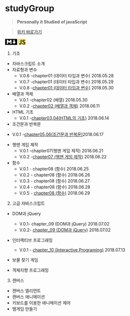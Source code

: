 # studyGroup  

>__Personally it Studied of javaScript__    
        
> [위키 바로가기](https://github.com/Chrissspark/funnyJavaScript/wiki)


![MdImage](/img/md2.png) ![jsImage](/img/javascript.png)
1. 기초
* 자바스크립트 소개
* 자료형과 변수
  - V.0.6 -chapter01 (데이터 타입과 변수) 2018.05.28
  - V.0.7 -chapter01 (데이터 타입과 변수) 2018.05.29
  - V.0.8 -[chapter01 (데이터 타입과 변수)](https://github.com/Chrissspark/funnyJavaScript/blob/master/1_%EA%B8%B0%EC%B4%88/dataTypeAndVariable.js)  2018.05.30
* 배열과 객체
   -  V.0.1 -chapter02 (배열) 2018.05.30
    -  V.0.2 -[chapter02 (배열과 객체)](https://github.com/Chrissspark/funnyJavaScript/blob/master/1_%EA%B8%B0%EC%B4%88/arrayObject.js) 2018.06.11
* HTML 기초  
  - V.0.1 -[chapter03,04(HTML의 기초)](https://github.com/Chrissspark/funnyJavaScript/tree/master/1_%EA%B8%B0%EC%B4%88/chapter_04) 2018.06.14
* 조건문과 반복문
 - V.0.1 -[chapter05,06(조건문과 반복문)](https://github.com/Chrissspark/funnyJavaScript/tree/master/1_%EA%B8%B0%EC%B4%88/chapter_05)2018.06.17
* 행맨 게임 제작
   - V.0.1 -chapter07(행맨 게임 제작) 2018.06.21   
   - V.0.2 -[chapter07 (행맨 게임 제작)](https://github.com/Chrissspark/funnyJavaScript/tree/master/1_%EA%B8%B0%EC%B4%88/chapter_07/hangman.html) 2018.06.22  
* 함수
   - V.0.1 - chapter08 (함수) 2018.06.25
   - V.0.2 - chapter08 (함수) 2018.06.26     
   - V.0.3 - chapter08 (함수) 2018.06.27
   - V.0.4 - chapter08 (함수) 2018.06.28
   - V.0.5 - [chapter08 (함수)](https://github.com/Chrissspark/funnyJavaScript/tree/master/1_%EA%B8%B0%EC%B4%88/chapter_08)  2018.06.29
   
2. 고급 자바스크립트
* DOM과 jQuery
   - V.0.1- chapter_09 (DOM과 jQuery) 2018.07.02   
   - V.0.2- [chapter_09 (DOM과 jQuery)](https://github.com/Chrissspark/funnyJavaScript/tree/master/2_%EA%B3%A0%EA%B8%89%EC%9E%90%EB%B0%94%EC%8A%A4%ED%81%AC%EB%A6%BD%ED%8A%B8/chapter_09) 2018.07.02      


* 인터랙티브 프로그래밍
   - V.0.1 - [chapter_10 (Interactive Programing)](https://github.com/Chrissspark/funnyJavaScript/tree/master/2_%EA%B3%A0%EA%B8%89%EC%9E%90%EB%B0%94%EC%8A%A4%ED%81%AC%EB%A6%BD%ED%8A%B8/chapter_10) 2018.07.13  
* 보물 찾기 게임
* 객체지향 프로그래밍

3. 캔버스
* 캔버스 엘리먼트
* 캔버스 애니메이션
* 키보드를 이용한 애니메이션 제어
* 뱀게임 만들기  